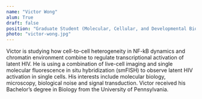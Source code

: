 ```yaml
---
name: "Victor Wong"
alum: True
draft: false
position: "Graduate Student (Molecular, Cellular, and Developmental Biology)"
photo: "victor-wong.jpg"
---
```


Victor is studying how cell-to-cell heterogeneity in NF-kB dynamics and
chromatin environment combine to regulate transcriptional activation of latent
HIV. He is using a combination of live-cell imaging and single molecular
fluorescence in situ hybridization (smFISH) to observe latent HIV activation in
single cells. His interests include molecular biology, microscopy, biological
noise and signal transduction. Victor received his Bachelor’s degree in Biology
from the University of Pennsylvania.

